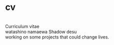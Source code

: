 # cv 
<br>
Curriculum vitae
<br>
watashino namaewa Shadow desu <br>
working on some projects that could change lives.
